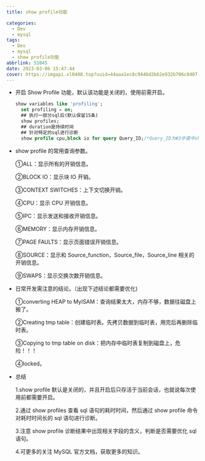 ```yaml
---
title: show profile功能

categories:
  - Dev
  - mysql
tags:
  - Dev
  - mysql
  - show profile功能
abbrlink: 51045
date: 2023-03-06 15:47:44
cover: https://imgapi.xl0408.top?uuid=44aaa1ec8c9446d2b62e932b706c0407
---
```


- 开启 Show Profile 功能，默认该功能是关闭的，使用前需开启。
  ```sql
  show variables like 'profiling';
    set profiling = on;
    ## 执行一部分sql后(默认保留15条)
    show profiles;
    ## duration是持续时间
    ## 针对特定的sql进行诊断
    show profile cpu,block io for query Query_ID;/*Query_ID为#3步骤中show profiles列表中的Query_ID*/
  ```
- show profile 的常用查询参数。

  ①ALL：显示所有的开销信息。

  ②BLOCK IO：显示块 IO 开销。

  ③CONTEXT SWITCHES：上下文切换开销。

  ④CPU：显示 CPU 开销信息。

  ⑤IPC：显示发送和接收开销信息。

  ⑥MEMORY：显示内存开销信息。

  ⑦PAGE FAULTS：显示页面错误开销信息。

  ⑧SOURCE：显示和 Source_function，Source_file，Source_line 相关的开销信息。

  ⑨SWAPS：显示交换次数开销信息。

- 日常开发需注意的结论。（出现下述结论都需要优化)

  ①converting HEAP to MyISAM：查询结果太大，内存不够，数据往磁盘上搬了。

  ②Creating tmp table：创建临时表。先拷贝数据到临时表，用完后再删除临时表。

  ③Copying to tmp table on disk：把内存中临时表复制到磁盘上，危险！！！

  ④locked。

- 总结

  1.show profile 默认是关闭的，并且开启后只存活于当前会话，也就说每次使用前都需要开启。

  2.通过 show profiles 查看 sql 语句的耗时时间，然后通过 show profile 命令对耗时时间长的 sql 语句进行诊断。

  3.注意 show profile 诊断结果中出现相关字段的含义，判断是否需要优化 sql 语句。

  4.可更多的关注 MySQL 官方文档，获取更多的知识。